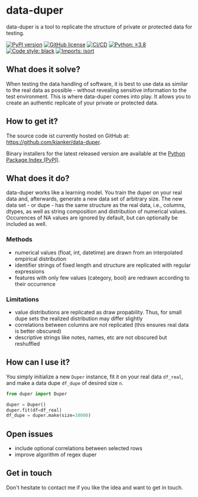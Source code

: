 # data-duper

data-duper is a tool to replicate the structure of private or protected data for testing.

[![PyPI version](https://img.shields.io/pypi/v/data-duper.svg?style=flat-square&label=version)](ttps://pypi.org/project/data-duper)
[![GitHub license](https://img.shields.io/github/license/kjanker/data-duper.svg)](https://github.com/kjanker/data-duper/blob/main/LICENSE)
[![CI/CD](https://github.com/kjanker/data-duper/actions/workflows/ci.yml/badge.svg?branch=main)](https://github.com/kjanker/data-duper/actions/workflows/ci.yml)
[![Python: ≥3.8](https://img.shields.io/badge/%20Python-≥3.8-%23FFD43B?style=flat&labelColor=4B8BBE&logo=python&logoColor=FFD43B)](https://www.python.org/)
[![Code style: black](https://img.shields.io/badge/Code%20style-black-000000.svg)](https://github.com/psf/black)
[![Imports: isort](https://img.shields.io/badge/%20Imports-isort-%231674b1?style=flat&labelColor=ef8336)](https://pycqa.github.io/isort/)

## What does it solve?

When testing the data handling of software, it is best to use data as similar to the real data as possible - without revealing sensitive information to the test environment. This is where data-duper comes into play. It allows you to create an authentic replicate of your private or protected data.

## How to get it?

The source code ist currently hosted on GitHub at: https://github.com/kjanker/data-duper.

Binary installers for the latest released version are available at the [Python
Package Index (PyPI)](https://pypi.org/project/data-duper).

## What does it do?

data-duper works like a learning model. You train the duper on your real data and, afterwards, generate a new data set of arbitrary size. The new data set - or dupe - has the same structure as the real data, i.e., columns, dtypes, as well as string composition and distribution of numerical values. Occurences of NA values are ignored by default, but can optionally be included as well.

### Methods
- numerical values (float, int, datetime) are drawn from an interpolated empirical distribution
- identifier strings of fixed length and structure are replicated with regular expressions
- features with only few values (category, bool) are redrawn according to their occurrence

### Limitations
- value distributions are replicated as draw propability. Thus, for small dupe sets the realized distribution may differ slightly
- correlations between columns are not replicated (this ensures real data is better obscured)
- descriptive strings like notes, names, etc are not obscured but reshuffled

## How can I use it?

You simply initialize a new `Duper` instance, fit it on your real data `df_real`, and make a data dupe `df_dupe` of desired size `n`.

```python
from duper import Duper

duper = Duper()
duper.fit(df=df_real)
df_dupe = duper.make(size=10000)
```

## Open issues
- include optional correlations between selected rows
- improve algorithm of regex duper

## Get in touch

Don't hesitate to contact me if you like the idea and want to get in touch.